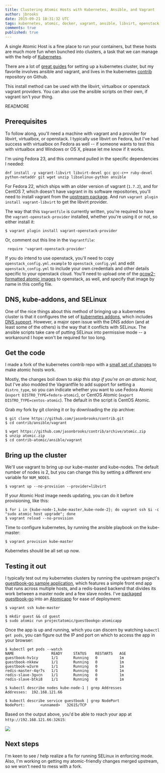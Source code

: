 ```yaml
---
title: Clustering Atomic Hosts with Kubernetes, Ansible, and Vagrant
author: jbrooks
date: 2015-09-21 18:31:32 UTC
tags: kubernetes, atomic, docker, vagrant, ansible, libvirt, openstack, atomicapp
comments: true
published: true
---
```


A single Atomic Host is a fine place to run your containers, but these hosts are much more fun when bunched into clusters, a task that we can manage with the help of [Kubernetes](http://kubernetes.io/). 

There are a lot of [great guides](https://github.com/kubernetes/kubernetes/blob/release-1.0/docs/getting-started-guides/README.md) for setting up a kubernetes cluster, but my favorite involves ansible and vagrant, and lives in the kubernetes [contrib](https://github.com/kubernetes/contrib/) repository on Github. 

This install method can be used with the libvirt, virtualbox or openstack vagrant providers. You can also use the ansible scripts on their own, if vagrant isn't your thing.

READMORE

## Prerequisites 

To follow along, you'll need a machine with vagrant and a provider for libvirt, virtualbox, or openstack. I typically use libvirt on Fedora, but I've had success with virtualbox on Fedora as well -- if someone wants to test this with virtualbox and Windows or OS X, please let me know if it works.

I'm using Fedora 23, and this command pulled in the specific dependencies I needed:

```
dnf install -y vagrant-libvirt libvirt-devel gcc gcc-c++ ruby-devel python-netaddr git wget unzip libselinux-python ansible
```

For Fedora 22, which ships with an older version of vagrant (`1.7.2`), and for CentOS 7, which doesn't have vagrant in its software repositories, you'll need to install vagrant from the [upstream package](https://dl.bintray.com/mitchellh/vagrant/vagrant_1.7.4_x86_64.rpm). And run `vagrant plugin install vagrant-libvirt` to get the libvirt provider.

The way that this `Vagrantfile` is currently written, you're required to have the `vagrant-openstack-provider` installed, whether you're using it or not, so either install it:

```
$ vagrant plugin install vagrant-openstack-provider
```

Or, comment out this line in the `Vagrantfile`:

```
 require 'vagrant-openstack-provider' 
```

If you do intend to use openstack, you'll need to copy `openstack_config.yml.example` to `openstack_config.yml` and edit `openstack_config.yml` to include your own credentials and other details specific to your openstack cloud. You'll need to upload one of the [qcow2-formatted atomic images](http://www.projectatomic.io/download/) to openstack, as well, and specify that image by name in this config file. 



## DNS, kube-addons, and SELinux

One of the nice things about this method of bringing up a kubernetes cluster is that it configures the set of [kubernetes addons](https://github.com/kubernetes/kubernetes/tree/master/cluster/addons), which includes [DNS support](https://github.com/kubernetes/kubernetes/blob/master/cluster/addons/dns/README.md). However, a major open issue with the DNS addon (and at least some of the others) is the way that it conflicts with SELinux. The ansible scripts take care of putting SELinux into permissive mode -- a workaround I hope won't be required for too long.

## Get the code

I made a fork of the kubernetes contrib repo with a [small set of changes](https://github.com/kubernetes/contrib/compare/master...jasonbrooks:atomic) to make atomic hosts work. 

Mostly, the changes boil down to _skip this step if you're on an atomic host_, but I've also modded the Vagrantfile to add support for setting a `distro_type`, so you can indicate whether you want to use Fedora Atomic (`export DISTRO_TYPE=fedora-atomic`), or CentOS Atomic (`export DISTRO_TYPE=centos-atomic`). The default in the script is CentOS Atomic.

Grab my fork by git cloning it or by downloading the zip archive: 

```
$ git clone https://github.com/jasonbrooks/contrib.git
$ cd contrib/ansible/vagrant
```

```
$ wget https://github.com/jasonbrooks/contrib/archive/atomic.zip
$ unzip atomic.zip
$ cd contrib-atomic/ansible/vagrant
```

## Bring up the cluster

We'll use vagrant to bring up our kube-master and kube-nodes. The default number of nodes is 2, but you can change this by setting a different env variable for `NUM_NODES`.

```
$ vagrant up --no-provision --provider=libvirt
```

If your Atomic Host image needs updating, you can do it before provisioning, like this:

```
$ for i in {kube-node-1,kube-master,kube-node-2}; do vagrant ssh $i -c "sudo atomic host upgrade"; done
$ vagrant reload --no-provision
```

Time to configure kubernetes, by running the ansible playbook on the kube-master:

```
$ vagrant provision kube-master
```

Kubernetes should be all set up now.


## Testing it out

I typically test out my kubernetes clusters by running the upstream project's [guestbook-go sample application](https://github.com/kubernetes/kubernetes/tree/master/examples/guestbook-go), which features a simple front end app that runs across multiple hosts, and a redis-based backend that divides its work between a master node and a few slave nodes. I've [packaged guestbook-go](https://github.com/projectatomic/nulecule/tree/master/examples/guestbook-go) into an [Atomicapp](http://www.projectatomic.io/docs/atomicapp/) for ease of deployment:

```
$ vagrant ssh kube-master

$ mkdir guest && cd guest
$ sudo atomic run projectatomic/guestbookgo-atomicapp
```

Once the app is up and running, which you can discern by watching `kubectl get pods`, you can figure out the IP and port on which to access the app in your browser:

```
$ kubectl get pods --watch
NAME                 READY     STATUS    RESTARTS   AGE
guestbook-hv1cy      1/1       Running   0          1m
guestbook-nkkew      1/1       Running   0          1m
guestbook-w2urm      1/1       Running   0          1m
redis-master-4qr7s   1/1       Running   0          1m
redis-slave-3gvcn    1/1       Running   0          1m
redis-slave-btki8    1/1       Running   0          1m

$ kubectl describe nodes kube-node-1 | grep Addresses
Addresses:  192.168.121.66

$ kubectl describe service guestbook | grep NodePort
NodePort:       <unnamed>   32615/TCP
```

Based on the output above, you'd be able to reach your app at `http://192.168.121.66:32615`:

![](images/guestbook-go.png)

## Next steps

I'm keen to see / help realize a fix for running SELinux in enforcing mode. Also, I'm working on getting my atomic-friendly changes merged upstream, so we won't need to mess with a fork.
